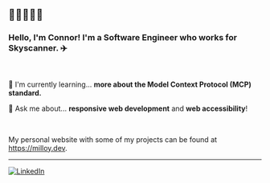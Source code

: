 <h2>👋👋👋👋👋</h2>

<h3>Hello, I'm Connor! I'm a Software Engineer who works for Skyscanner. ✈️</h3>

<br />
<p>🌱 I'm currently learning... <strong>more about the Model Context Protocol (MCP) standard.</strong></p>
<p>💬 Ask me about... <strong>responsive web development</strong> and <strong>web accessibility</strong>!</p>
<br />

My personal website with some of my projects can be found at https://milloy.dev.
<hr />

[![LinkedIn](https://img.shields.io/badge/linkedin-%230077B5.svg?style=for-the-badge&logo=linkedin&logoColor=white)](https://linkedin.com/in/connor-milloy-0570a4207)
